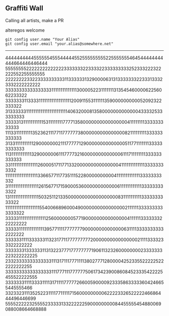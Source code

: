 ## Graffiti Wall

Calling all artists, make a PR

alteregos welcome

```
git config user.name "Your Alias"
git config user.email "your.alias@somewhere.net"
```

---

4444444444555555455544444552555555555225555555464544444444444664446446444
5555555522222222222222333333322333322333333333252333222322222552255555555
2222222233223333333333113333331329000063131333333322333133323332222222222
3333333333333333311111111111111300005223111111131354546000062256062233322
3333333113333111111111111111111200911553111111359000000000052092322333322
3133333311111111111111111111111406320008135800000000000004333325333333333
3333313111111111115311111111777713580000000000000000411111111333333333333
1113311111111135236211177117777773800000000000000082111111111333333333333
3133111111111129000000021117777712900000000000000511771111111333333333333
1131111111111132900000061117777321600000000000006111711111111333333333333
3311111111111111126000517117713320000000000000004111111111111133333333332
1111111111111111113366577117735111522800000000004111111111111133333333332
3111111111111111112615677171590005360000000000006111111111111333333333322
1311111111111111115032511213350000000000000000008311111111113333333333322
1111111111111111111554006689600049000000000000000021111113333333333333322
3333311111111111111125600000005771900000000000000041111113333333222222222
3333311111111111111395771111777777790000000000000063111133333333332222222
3333331111333333113231771177777777720000000000000000211113333233322222222
3333333133333311313223777177777777190611323260000000023333333223222222225
2332333333333333311131711177711113802777128000042523355222225222222222255
3333333333333333311177711177777750617342390086084523335422225455522222555
3333333111133331111317111177777266005900009233358633333604246655445555466
3323323111352522311117711111715600000000062222332652222246686444496446699
5555222223255552333331332222225900000000084455555454880069088008664668888

```

```
